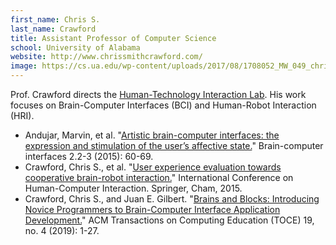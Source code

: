 ```yaml
---
first_name: Chris S.
last_name: Crawford
title: Assistant Professor of Computer Science
school: University of Alabama
website: http://www.chrissmithcrawford.com/
image: https://cs.ua.edu/wp-content/uploads/2017/08/1708052_MW_049_chris_crawford-800x1000.jpg
---
```

Prof. Crawford directs the [Human-Technology Interaction Lab](http://htil.cs.ua.edu/). His work focuses on Brain-Computer Interfaces (BCI) and Human-Robot Interaction (HRI).
* Andujar, Marvin, et al. "[Artistic brain-computer interfaces: the expression and stimulation of the user’s affective state.](https://www.tandfonline.com/doi/abs/10.1080/2326263X.2015.1104613)" Brain-computer interfaces 2.2-3 (2015): 60-69.
* Crawford, Chris S., et al. "[User experience evaluation towards cooperative brain-robot interaction.](https://link.springer.com/chapter/10.1007/978-3-319-20901-2_17)" International Conference on Human-Computer Interaction. Springer, Cham, 2015.
* Crawford, Chris S., and Juan E. Gilbert. "[Brains and Blocks: Introducing Novice Programmers to Brain-Computer Interface Application Development.](https://dl.acm.org/doi/abs/10.1145/3335815?casa_token=Da_7C-kUpvAAAAAA:qb3fI4JXkx5-_tXnfg5FX46UGuserNEfSxsKsOcuEV5lTfmqj_lDXYemXZs071QZu7Trs4ovs0OaDEI)" ACM Transactions on Computing Education (TOCE) 19, no. 4 (2019): 1-27.
